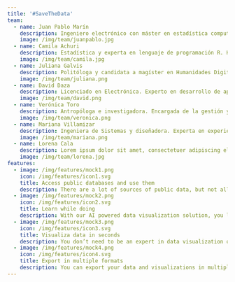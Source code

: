 ```yaml
---
title: '#SaveTheData'
team:
  - name: Juan Pablo Marín
    description: Ingeniero electrónico con máster en estadística computacional. Experto en ciencia de datos con aplicaciones en múltiples áreas como la economía, hidrología y periodismo.
    image: /img/team/juanpablo.jpg
  - name: Camila Achuri
    description: Estadística y experta en lenguaje de programación R. Ha desarrollado diversas aplicaciones de visualización de datos en temas de movilidad y datos abiertos.
    image: /img/team/camila.jpg
  - name: Juliana Galvis
    description: Politóloga y candidata a magíster en Humanidades Digitales. Actualmente lidera el desarrollo de la base de datos Who Is, además de apoyar investigaciones periodísticas y creación de bases de datos.
    image: /img/team/juliana.png
  - name: David Daza
    description: Licenciado en Electrónica. Experto en desarrollo de aplicaciones y sitios web con énfasis en periodismo de datos y gestión de contenidos de múltiples bases de datos.
    image: /img/team/david.png
  - name: Verónica Toro
    description: Antropóloga e investigadora. Encargada de la gestión y organización de la comunidad datera en Colombia y Latinoamérica, además de apoyar las investigaciones periodísticas y la creación de bases de datos.
    image: /img/team/veronica.png
  - name: Mariana Villamizar
    description: Ingeniera de Sistemas y diseñadora. Experta en experiencia de usuario, visualización de datos y comunicación gráfica. Feminista.
    image: /img/team/mariana.png
  - name: Lorena Cala
    description: Lorem ipsum dolor sit amet, consectetuer adipiscing elit, sed diam nonummy nibh euismod tincidunt ut laoreet dolore magna aliquam erat volutpat.
    image: /img/team/lorena.jpg
features:
  - image: /img/features/mock1.png
    icon: /img/features/icon1.svg
    title: Access public databases and use them
    description: There are a lot of sources of public data, but not all are accesible or have the right formats to use them. With our apps, find clean and tidy information from various sources, handpicked by experts from the Open Data community.
  - image: /img/features/mock2.png
    icon: /img/features/icon2.svg
    title: Learn while doing
    description: With our AI powered data visualization solution, you learn while visualizing and analysing information. Our recommendation engine provides useful tips while guiding you through the process of extracting the most out of your data.
  - image: /img/features/mock3.png
    icon: /img/features/icon3.svg
    title: Visualiza data in seconds
    description: You don’t need to be an expert in data visualization or analytics to get the answers you need. With a few clicks our tool allows you to easily communicate evidence-based facts in a matter of seconds.
  - image: /img/features/mock4.png
    icon: /img/features/icon4.svg
    title: Export in multiple formats
    description: You can export your data and visualizations in multiple formats, such as PDF, HTML, SVG, PNG or JPEG. You can use the exports to further tweak your visuals for offline use, for print or web deployment.
---
```

